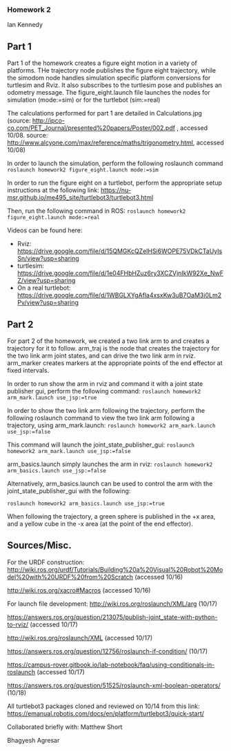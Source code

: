 ### Homework 2

Ian Kennedy

## Part 1

Part 1 of the homework creates a figure eight motion in a variety of platforms. THe trajectory node publishes the figure eight trajectory, while the simodom node handles simulation specific platform conversions for turtlesim and Rviz. It also subscribes to the turtlesim pose and publishes an odometry message. The figure_eight.launch file  launches the nodes for simulation (mode:=sim) or for the turtlebot (sim:=real)

The calculations performed for part 1 are detailed in Calculations.jpg (source: http://ipco-co.com/PET_Journal/presented%20papers/Poster/002.pdf , accessed 10/08. source: http://www.alcyone.com/max/reference/maths/trigonometry.html, accessed 10/08)

In order to launch the simulation, perform the following roslaunch command 
`roslaunch homework2 figure_eight.launch mode:=sim`

In order to run the figure eight on a turtlebot, perform the appropriate setup instructions at the following link: https://nu-msr.github.io/me495_site/turtlebot3/turtlebot3.html

Then, run the following command in ROS:
`roslaunch homework2 figure_eight.launch mode:=real`

Videos can be found here:
- Rviz: https://drive.google.com/file/d/15QMGKcQZelHSi6WOPE75VDkCTaUyIsSn/view?usp=sharing
- turtlesim: https://drive.google.com/file/d/1e04FHbHZuz6ry3XCZVjnIkW92Xe_NwFZ/view?usp=sharing 
- On a real turtlebot: https://drive.google.com/file/d/1WBGLXYgAfla4xsxKw3uB7OaM3i0Lm2Pv/view?usp=sharing


## Part 2

For part 2 of the homework, we created a two link arm to and creates a trajectory for it to follow. arm_traj is the node that creates the trajectory for the two link arm joint states, and can drive the two link arm in rviz. arm_marker creates markers at the appropriate points of the end effector at fixed intervals.

In order to run show the arm in rviz and command it with a joint state publisher gui, perform the following command:
`roslaunch homework2 arm_mark.launch use_jsp:=true`

In order to show the two link arm following the trajectory, perform the following roslaunch command to view the two link arm following a trajectory, using arm_mark.launch:
`roslaunch homework2 arm_mark.launch use_jsp:=false`

This command will launch the joint_state_publisher_gui:
`roslaunch homework2 arm_mark.launch use_jsp:=false`


arm_basics.launch simply launches the arm in rviz:
`roslaunch homework2 arm_basics.launch use_jsp:=false`

Alternatively, arm_basics.launch can be used to control the arm with the joint_state_publisher_gui with the following:

`roslaunch homework2 arm_basics.launch use_jsp:=true`


When following the trajectory, a green sphere is published in the +x area, and a yellow cube in the -x area (at the point of the end effector).


## Sources/Misc.
For the URDF construction: http://wiki.ros.org/urdf/Tutorials/Building%20a%20Visual%20Robot%20Model%20with%20URDF%20from%20Scratch (accessed 10/16)

http://wiki.ros.org/xacro#Macros (accessed 10/16)


For launch file development:
http://wiki.ros.org/roslaunch/XML/arg (10/17)

https://answers.ros.org/question/213075/publish-joint_state-with-python-to-rviz/ (accessed 10/17)

http://wiki.ros.org/roslaunch/XML (accessed 10/17)

https://answers.ros.org/question/12756/roslaunch-if-condition/ (10/17)

https://campus-rover.gitbook.io/lab-notebook/faq/using-conditionals-in-roslaunch (accessed 10/17)

https://answers.ros.org/question/51525/roslaunch-xml-boolean-operators/ (10/18)

All turtlebot3 packages cloned and reviewed on 10/14 from this link: https://emanual.robotis.com/docs/en/platform/turtlebot3/quick-start/

Collaborated briefly with:
Matthew Short

Bhagyesh Agresar

